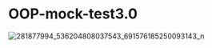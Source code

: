 # OOP-mock-test3.0

![281877994_536204808037543_691576185250093143_n](https://user-images.githubusercontent.com/91715582/169838143-dbcd521d-19e2-4785-ae1a-7100e4ca0fb2.jpg)

